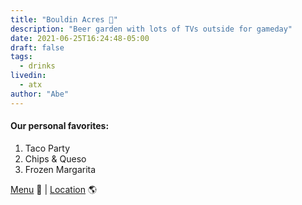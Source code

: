 ```yaml
---
title: "Bouldin Acres 🍺"
description: "Beer garden with lots of TVs outside for gameday"
date: 2021-06-25T16:24:48-05:00
draft: false
tags:
  - drinks
livedin:
  - atx
author: "Abe"
---
```


#### Our personal favorites:

1. Taco Party
2. Chips & Queso
3. Frozen Margarita

[Menu](https://www.bouldinacres.com/food-menu/ ) 📖  |  [Location](https://g.page/bouldinacres?share) 🌎
